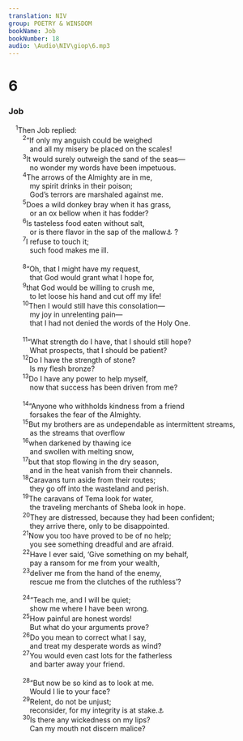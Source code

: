```yaml
---
translation: NIV
group: POETRY & WINSDOM
bookName: Job 
bookNumber: 18
audio: \Audio\NIV\giop\6.mp3
---
```


<div class="title"><h1>6</h1><h3>Job </h3></div>
<span class="verse giop_6_1"> <sup>1</sup>Then Job replied: <br/></span>
<span class="verse giop_6_2">  <sup>2</sup>“If only my anguish could be weighed <br/>   and all my misery be placed on the scales! <br/></span>
<span class="verse giop_6_3">  <sup>3</sup>It would surely outweigh the sand of the seas— <br/>   no wonder my words have been impetuous. <br/></span>
<span class="verse giop_6_4">  <sup>4</sup>The arrows of the Almighty are in me, <br/>   my spirit drinks in their poison; <br/>   God’s terrors are marshaled against me. <br/></span>
<span class="verse giop_6_5">  <sup>5</sup>Does a wild donkey bray when it has grass, <br/>   or an ox bellow when it has fodder? <br/></span>
<span class="verse giop_6_6">  <sup>6</sup>Is tasteless food eaten without salt, <br/>   or is there flavor in the sap of the mallow<a data-toggle="tooltip" data-placement="bottom" title="The meaning of the Hebrew for this phrase is uncertain.">⚓</a> ? <br/></span>
<span class="verse giop_6_7">  <sup>7</sup>I refuse to touch it; <br/>   such food makes me ill. <br/><br/></span>
<span class="verse giop_6_8">  <sup>8</sup>“Oh, that I might have my request, <br/>   that God would grant what I hope for, <br/></span>
<span class="verse giop_6_9">  <sup>9</sup>that God would be willing to crush me, <br/>   to let loose his hand and cut off my life! <br/></span>
<span class="verse giop_6_10">  <sup>10</sup>Then I would still have this consolation— <br/>   my joy in unrelenting pain— <br/>   that I had not denied the words of the Holy One. <br/><br/></span>
<span class="verse giop_6_11">  <sup>11</sup>“What strength do I have, that I should still hope? <br/>   What prospects, that I should be patient? <br/></span>
<span class="verse giop_6_12">  <sup>12</sup>Do I have the strength of stone? <br/>   Is my flesh bronze? <br/></span>
<span class="verse giop_6_13">  <sup>13</sup>Do I have any power to help myself, <br/>   now that success has been driven from me? <br/><br/></span>
<span class="verse giop_6_14">  <sup>14</sup>“Anyone who withholds kindness from a friend <br/>   forsakes the fear of the Almighty. <br/></span>
<span class="verse giop_6_15">  <sup>15</sup>But my brothers are as undependable as intermittent streams, <br/>   as the streams that overflow <br/></span>
<span class="verse giop_6_16">  <sup>16</sup>when darkened by thawing ice <br/>   and swollen with melting snow, <br/></span>
<span class="verse giop_6_17">  <sup>17</sup>but that stop flowing in the dry season, <br/>   and in the heat vanish from their channels. <br/></span>
<span class="verse giop_6_18">  <sup>18</sup>Caravans turn aside from their routes; <br/>   they go off into the wasteland and perish. <br/></span>
<span class="verse giop_6_19">  <sup>19</sup>The caravans of Tema look for water, <br/>   the traveling merchants of Sheba look in hope. <br/></span>
<span class="verse giop_6_20">  <sup>20</sup>They are distressed, because they had been confident; <br/>   they arrive there, only to be disappointed. <br/></span>
<span class="verse giop_6_21">  <sup>21</sup>Now you too have proved to be of no help; <br/>   you see something dreadful and are afraid. <br/></span>
<span class="verse giop_6_22">  <sup>22</sup>Have I ever said, ‘Give something on my behalf, <br/>   pay a ransom for me from your wealth, <br/></span>
<span class="verse giop_6_23">  <sup>23</sup>deliver me from the hand of the enemy, <br/>   rescue me from the clutches of the ruthless’? <br/><br/></span>
<span class="verse giop_6_24">  <sup>24</sup>“Teach me, and I will be quiet; <br/>   show me where I have been wrong. <br/></span>
<span class="verse giop_6_25">  <sup>25</sup>How painful are honest words! <br/>   But what do your arguments prove? <br/></span>
<span class="verse giop_6_26">  <sup>26</sup>Do you mean to correct what I say, <br/>   and treat my desperate words as wind? <br/></span>
<span class="verse giop_6_27">  <sup>27</sup>You would even cast lots for the fatherless <br/>   and barter away your friend. <br/><br/></span>
<span class="verse giop_6_28">  <sup>28</sup>“But now be so kind as to look at me. <br/>   Would I lie to your face? <br/></span>
<span class="verse giop_6_29">  <sup>29</sup>Relent, do not be unjust; <br/>   reconsider, for my integrity is at stake.<a data-toggle="tooltip" data-placement="bottom" title="Or my righteousness still stands">⚓</a><br/></span>
<span class="verse giop_6_30">  <sup>30</sup>Is there any wickedness on my lips? <br/>   Can my mouth not discern malice? <br/><br/></span>
